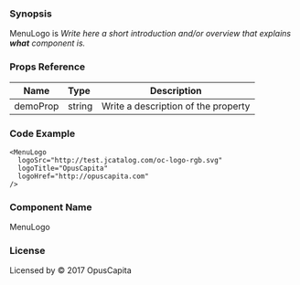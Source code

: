 ### Synopsis

MenuLogo is 
*Write here a short introduction and/or overview that explains **what** component is.*

### Props Reference

| Name                           | Type                    | Description                                                 |
| ------------------------------ | :---------------------- | ----------------------------------------------------------- |
| demoProp                       | string                  | Write a description of the property                         |

### Code Example

```
<MenuLogo 
  logoSrc="http://test.jcatalog.com/oc-logo-rgb.svg"
  logoTitle="OpusCapita"
  logoHref="http://opuscapita.com"
/>
```

### Component Name

MenuLogo

### License

Licensed by © 2017 OpusCapita

